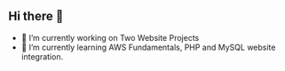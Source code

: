 ## Hi there 👋

- 🔭 I’m currently working on Two Website Projects
- 🌱 I’m currently learning AWS Fundamentals, PHP and MySQL website integration.
